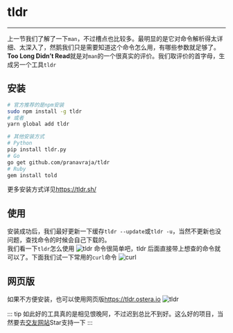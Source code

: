# tldr
***
上一节我们了解了一下`man`，不过槽点也比较多。最明显的是它对命令解析得太详细、太深入了，然鹅我们只是需要知道这个命令怎么用，有哪些参数就足够了。
**Too Long Didn’t Read**就是对`man`的一个很真实的评价。我们取评价的首字母，生成另一个工具`tldr`

## 安装
```sh
# 官方推荐的是npm安装
sudo npm install -g tldr
# 或者
yarn global add tldr

# 其他安装方式
# Python
pip install tldr.py
# Go
go get github.com/pranavraja/tldr
# Ruby
gem install told
```
更多安装方式详见<https://tldr.sh/>

## 使用
安装成功后，我们最好更新一下缓存`tldr --update`或`tldr -u`，当然不更新也没问题，查找命令的时候会自己下载的。  
我们看一下`tldr`怎么使用
![tldr](https://qiniu.84dd.xyz/shell/tldr.jpg!84dd)
命令很简单吧，tldr 后面直接带上想查的命令就可以了。下面我们试一下常用的`curl`命令
![curl](https://qiniu.84dd.xyz/shell/tldr_curl.png!84dd)

## 网页版
如果不方便安装，也可以使用网页版<https://tldr.ostera.io>
![tldr](https://qiniu.84dd.xyz/shell/tldr_web.png!84dd)

::: tip
如此好的工具真的是相见恨晚阿，不过迟到总比不到好。这么好的项目，当然要去[交友网站](https://github.com/ostera/tldr.jsx/)Star支持一下
:::
